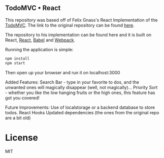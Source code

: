 ## TodoMVC • React

This repository was based off of Felix Gnass's React Implementation of the [TodoMVC](http://todomvc.com/). The link to the original repository can be found [here](https://github.com/cellular/todomvc-react).

The repository to his implementation can be found here and it is built on React, [React](https://reactjs.org/), [Babel](https://babeljs.io/) and [Webpack](https://webpack.js.org/).

Running the application is simple:

```sh
npm install
npm start
```

Then open up your browser and run it on localhost:3000

Added Features:
Search Bar - type in your favorite to dos, and the unwanted ones will magically disappear (well, not magically)...
Priority Sort - whether you like the low hanging fruits or the high ones, this feature has got you covered!

Future Improvements:
Use of localstorage or a backend database to store todos.
React Hooks
Updated dependencies (the ones from the original repo are a bit old)


# License

MIT

